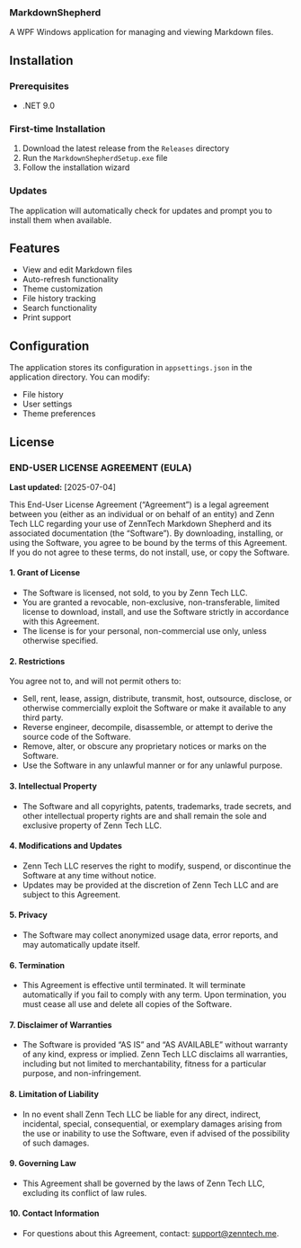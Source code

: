 ### MarkdownShepherd

A WPF Windows application for managing and viewing Markdown files.

## Installation

### Prerequisites
- .NET 9.0

### First-time Installation
1. Download the latest release from the `Releases` directory
2. Run the `MarkdownShepherdSetup.exe` file
3. Follow the installation wizard

### Updates
The application will automatically check for updates and prompt you to install them when available.

## Features
- View and edit Markdown files
- Auto-refresh functionality
- Theme customization
- File history tracking
- Search functionality
- Print support

## Configuration
The application stores its configuration in `appsettings.json` in the application directory. You can modify:
- File history
- User settings
- Theme preferences

## License
### END-USER LICENSE AGREEMENT (EULA)

**Last updated:** [2025-07-04]

This End-User License Agreement (“Agreement”) is a legal agreement between you (either as an individual or on behalf of an entity) and Zenn Tech LLC regarding your use of ZennTech Markdown Shepherd and its associated documentation (the “Software”). By downloading, installing, or using the Software, you agree to be bound by the terms of this Agreement. If you do not agree to these terms, do not install, use, or copy the Software.

#### 1. **Grant of License**

- The Software is licensed, not sold, to you by Zenn Tech LLC.
- You are granted a revocable, non-exclusive, non-transferable, limited license to download, install, and use the Software strictly in accordance with this Agreement.
- The license is for your personal, non-commercial use only, unless otherwise specified.


#### 2. **Restrictions**

You agree not to, and will not permit others to:

- Sell, rent, lease, assign, distribute, transmit, host, outsource, disclose, or otherwise commercially exploit the Software or make it available to any third party.
- Reverse engineer, decompile, disassemble, or attempt to derive the source code of the Software.
- Remove, alter, or obscure any proprietary notices or marks on the Software.
- Use the Software in any unlawful manner or for any unlawful purpose.


#### 3. **Intellectual Property**

- The Software and all copyrights, patents, trademarks, trade secrets, and other intellectual property rights are and shall remain the sole and exclusive property of Zenn Tech LLC.


#### 4. **Modifications and Updates**

- Zenn Tech LLC reserves the right to modify, suspend, or discontinue the Software at any time without notice.
- Updates may be provided at the discretion of Zenn Tech LLC and are subject to this Agreement.


#### 5. **Privacy**

- The Software may collect anonymized usage data, error reports, and may automatically update itself.


#### 6. **Termination**

- This Agreement is effective until terminated. It will terminate automatically if you fail to comply with any term. Upon termination, you must cease all use and delete all copies of the Software.


#### 7. **Disclaimer of Warranties**

- The Software is provided “AS IS” and “AS AVAILABLE” without warranty of any kind, express or implied. Zenn Tech LLC disclaims all warranties, including but not limited to merchantability, fitness for a particular purpose, and non-infringement.


#### 8. **Limitation of Liability**

- In no event shall Zenn Tech LLC be liable for any direct, indirect, incidental, special, consequential, or exemplary damages arising from the use or inability to use the Software, even if advised of the possibility of such damages.


#### 9. **Governing Law**

- This Agreement shall be governed by the laws of Zenn Tech LLC, excluding its conflict of law rules.


#### 10. **Contact Information**

- For questions about this Agreement, contact: support@zenntech.me.
